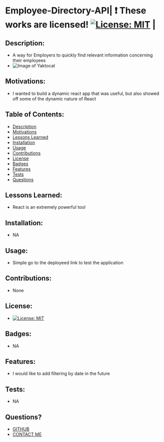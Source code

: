 # Employee-Directory-API| :exclamation:  These works are licensed! [![License: MIT](https://img.shields.io/badge/License-MIT-yellow.svg)](https://opensource.org/licenses/MIT)  |
## Description:
- A way for Employers to quickly find relevant information concerning their employees
- ![Image of Yaktocat](./Assets/Images/CodeShot.JPG)
## Motivations:
- I wanted to build a dynamic react app that was useful, but also showed off some of the dynamic nature of React
## Table of Contents:
- [Description](#Description)
- [Motivations](#Motivations)
- [Lessons Learned](#Lessons-Learned)
- [Installation](#Installation)
- [Usage](#Usage)
- [Contributions](#Contributions)
- [License](#License)
- [Badges](#Badges)
- [Features](#Features)
- [Tests](#Tests)
- [Questions](#Questions)
## Lessons Learned:
- React is an extremely powerful tool
## Installation:
- NA
## Usage:
 - Simple go to the deployeed link to test the application
## Contributions:
 - None
## License:
 - [![License: MIT](https://img.shields.io/badge/License-MIT-yellow.svg)](https://opensource.org/licenses/MIT)
## Badges:
 - NA
## Features:
 - I would like to add filtering by date in the future
## Tests:
 - NA
## Questions?
- [GITHUB](https://github.com/JoeDonMalone)
- [CONTACT ME](Joe@framestix.com)
